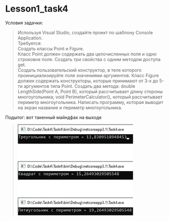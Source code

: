 # Lesson1_task4
Условия задачки:
>Используя Visual Studio, создайте проект по шаблону Console Application.  
Требуется:  
Создать классы Point и Figure.  
Класс Point должен содержать два целочисленных поля и одно строковое поле. 
Создать три свойства с одним методом доступа get.  
Создать пользовательский конструктор, в теле которого проинициализируйте поля значениями аргументов. Класс Figure должен содержать конструкторы, которые принимают от 3-х до 5-ти аргументов типа Point. 
Создать два метода: double LengthSide(Point A, Point B), который рассчитывает длину стороны многоугольника; void PerimeterCalculator(), который рассчитывает периметр многоугольника. 
Написать программу, которая выводит на экран название и периметр многоугольника. 

Подытог: вот такенный майндфак на выходе
>![](Task4/Program_output.png)
